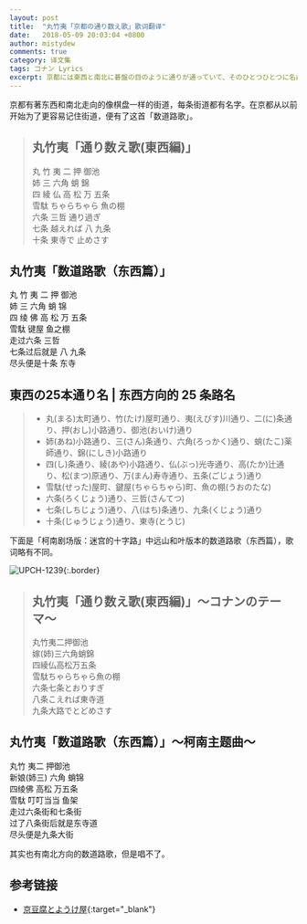 ```yaml
---
layout: post
title:  "丸竹夷「京都の通り数え歌」歌词翻译"
date:   2018-05-09 20:03:04 +0800
author: mistydew
comments: true
category: 译文集
tags: コナン Lyrics
excerpt: 京都には東西と南北に碁盤の目のように通りが通っていて、そのひとつひとつに名前がついています。京都では昔から通りを簡単に覚えられるように、「通り数え歌」というのがあります。
---
```

京都有著东西和南北走向的像棋盘一样的街道，每条街道都有名字。在京都从以前开始为了更容易记住街道，便有了这首「数道路歌」。

<blockquote class="lyric-original">
  <h2>丸竹夷「通り数え歌(東西編)」</h2>
  <p>
    丸 竹 夷 二 押 御池<br>
    姉 三 六角 蛸 錦<br>
    四 綾 仏 高 松 万 五条<br>
    雪駄 ちゃらちゃら 魚の棚<br>
    六条 三哲 通り過ぎ<br>
    七条 越えれば 八 九条<br>
    十条 東寺で 止めさす
  </p>
</blockquote>

<div class="lyric-translation">
  <h2>丸竹夷「数道路歌（东西篇）」</h2>
  <p>
    丸 竹 夷 二 押 御池<br>
    姉 三 六角 蛸 锦<br>
    四 绫 佛 高 松 万 五条<br>
    雪駄 键屋 鱼之棚<br>
    走过六条 三哲<br>
    七条过后就是 八 九条<br>
    尽头便是十条 东寺
  </p>
</div>

## 東西の25本通り名 | 东西方向的 25 条路名

> * 丸(まる)太町通り、竹(たけ)屋町通り、夷(えびす)川通り、二(に)条通り、押(おし)小路通り、御池(おいけ)通り
> * 姉(あね)小路通り、三(さん)条通り、六角(ろっかく)通り、蛸(たこ)薬師通り、錦(にしき)小路通り
> * 四(し)条通り、綾(あや)小路通り、仏(ぶっ)光寺通り、高(たか)辻通り、松(まつ)原通り、万(まん)寿寺通り、五条(ごじょう)通り
> * 雪駄(せった)屋町、鍵屋(ちゃらちゃら)町、魚の棚(うおのたな)
> * 六条(ろくじょう)通り、三哲(さんてつ)
> * 七条(しちじょう)通り、八(はち)条通り、九条(くじょう)通り
> * 十条(じゅうじょう)通り、東寺(とうじ)

下面是「柯南剧场版：迷宫的十字路」中远山和叶版本的数道路歌（东西篇），歌词略有不同。

![UPCH-1239](https://www.generasia.com/w/images/5/5f/MC_M7_OS_F.jpg){:.border}

<blockquote class="lyric-original">
  <h2>丸竹夷「通り数え歌(東西編)」〜コナンのテーマ〜</h2>
  <p>
    丸竹夷二押御池<br>
    嫁(姉)三六角蛸錦<br>
    四綾仏高松万五条<br>
    雪駄ちゃらちゃら魚の棚<br>
    六条七条とおりすぎ<br>
    八条こえれば東寺道<br>
    九条大路でとどめさす
  </p>
</blockquote>

<div class="lyric-translation">
  <h2>丸竹夷「数道路歌（东西篇）」～柯南主题曲～</h2>
  <p>
    丸竹 夷二 押御池<br>
    新娘(姉三) 六角 蛸锦<br>
    四绫佛 高松 万五条<br>
    雪駄 叮叮当当 鱼架<br>
    走过六条街和七条街<br>
    过了八条街后就是东寺道<br>
    尽头便是九条大街
  </p>
</div>

其实也有南北方向的数道路歌，但是唱不了。

## 参考链接

* [京豆腐とようけ屋](http://www.toyoukeya.co.jp/map.htm){:target="_blank"}
